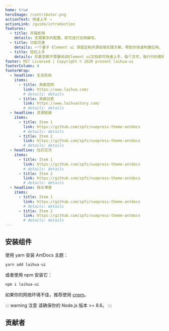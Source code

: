 ```yaml
---
home: true
heroImage: /contributor.png
actionText: 快速上手 →
actionLink: /guide/introduction
features:
  - title: 开箱即用
    details: 无需繁杂的配置，即可进行文档编写。
  - title: 功能完善
    details: 一个基于 Element ui 深度定制开源前端实践方案，帮助你快速构建应用。
  - title: 轻松上手
    details: 你甚至都不需要阅读Element ui文档即可快速上手，每个文件，每行代码都有详细的注释说明。
footer: MIT Licensed | Copyright © 2020 present laihua-ui
footerColumn: 4
footerWrap:
  - headline: 生态系统
    items:
      - title: 来画官网
        link: https://www.laihua.com/
        # details: details
      - title: 来画创意
        link: https://www.laihuastory.com/
        # details: details
  - headline: 资源链接
    items:
      - title: Item 1
        link: https://github.com/zpfz/vuepress-theme-antdocs
        # details: details
      - title: Item 2
        link: https://github.com/zpfz/vuepress-theme-antdocs
        # details: details
  - headline: 社区交流
    items:
      - title: Item 1
        link: https://github.com/zpfz/vuepress-theme-antdocs
        # details: details
      - title: Item 2
        link: https://github.com/zpfz/vuepress-theme-antdocs
        # details: details
  - headline: 相关博客
    items:
      - title: Item 1
        link: https://github.com/zpfz/vuepress-theme-antdocs
        # details: details
      - title: Item 2
        link: https://github.com/zpfz/vuepress-theme-antdocs
        # details: details
---
```


## 安装组件

使用 yarn 安装 AntDocs 主题：

```js
yarn add laihua-ui
```

或者使用 npm 安装它：

```js
npm i laihua-ui
```

如果你的网络环境不佳，推荐使用 [cnpm](https://github.com/cnpm/cnpm)。

::: warning
注意
请确保你的 Node.js 版本 >= 8.6。
:::

## 贡献者

<p>
  <a-tooltip title="laihua-coder">
    <a href="https://github.com/laihua-coder/" target="_blank">
      <a-avatar src="https://avatars2.githubusercontent.com/u/48942393?s=460&u=83a3a877b68c9e48be858d0ab97c47270b62c098&v=4" :size="54"/>
    </a>
  </a-tooltip>
</p>
